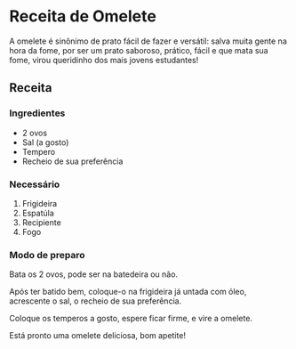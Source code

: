 # Receita de Omelete

A omelete é sinônimo de prato fácil de fazer e versátil: salva muita gente na hora da fome, por ser  um prato saboroso, prático, fácil e que mata sua fome, virou queridinho dos mais jovens estudantes!

## Receita

### Ingredientes 

- 2 ovos
- Sal (a gosto)
- Tempero
- Recheio de sua preferência

### Necessário

1. Frigideira
2. Espatúla
3. Recipiente
4. Fogo

### Modo de preparo 
Bata os 2 ovos, pode ser na batedeira ou não.

Após ter batido bem, coloque-o na frigideira já untada com óleo, acrescente o sal, o recheio de sua preferência.

Coloque os temperos a gosto, espere ficar firme, e vire a omelete.

Está pronto uma omelete deliciosa, bom apetite!

